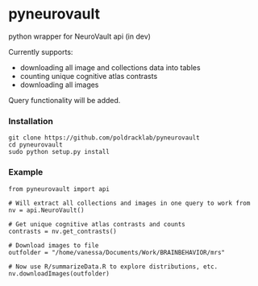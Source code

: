 # pyneurovault

python wrapper for NeuroVault api (in dev)

Currently supports: 
- downloading all image and collections data into tables
- counting unique cognitive atlas contrasts
- downloading all images

Query functionality will be added.

### Installation

    git clone https://github.com/poldracklab/pyneurovault
    cd pyneurovault
    sudo python setup.py install

### Example

    from pyneurovault import api

    # Will extract all collections and images in one query to work from
    nv = api.NeuroVault()

    # Get unique cognitive atlas contrasts and counts
    contrasts = nv.get_contrasts()

    # Download images to file
    outfolder = "/home/vanessa/Documents/Work/BRAINBEHAVIOR/mrs"

    # Now use R/summarizeData.R to explore distributions, etc.
    nv.downloadImages(outfolder)
